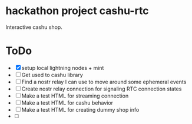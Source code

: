 # hackathon project cashu-rtc

Interactive cashu shop.

# ToDo

- [x] setup local lightning nodes + mint
- [ ] Get used to cashu library
- [ ] Find a nostr relay I can use to move around some ephemeral events
- [ ] Create nostr relay connection for signaling RTC connection states
- [ ] Make a test HTML for streaming connection
- [ ] Make a test HTML for cashu behavior
- [ ] Make a test HTML for creating dummy shop info
- [ ] 
